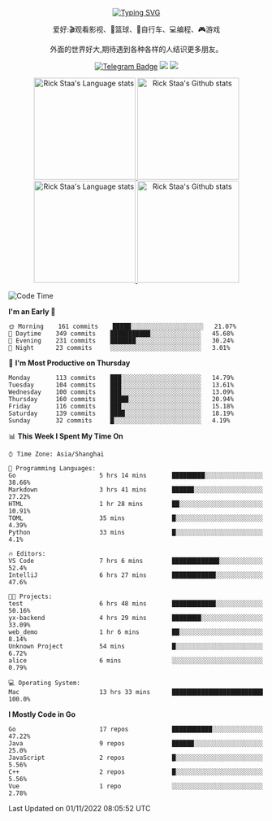 <div align="center"> 

[![Typing SVG](https://readme-typing-svg.herokuapp.com?size=25&duration=2500&color=eeeeee&vCenter=true&width=200&height=40&lines=Hi+there+%F0%9F%91%8B%F0%9F%8F%BB;I'm+DanBai)](https://git.io/typing-svg)

爱好:🎬观看影视、🏀篮球、🚴自行车、💻编程、🎮游戏

外面的世界好大,期待遇到各种各样的人结识更多朋友。

[![Telegram Badge](https://img.shields.io/badge/-Telegram-blue?style=flat&logo=Telegram&logoColor=white)](https://t.me/danbai9420) 
[![](https://img.shields.io/badge/-Blog-brightgreen?style=flat&logo=Blogger&logoColor=white)](https://p00q.cn)
[![](https://img.shields.io/badge/-Email-red?style=flat&logo=Mail.Ru&logoColor=white)](mailto:danbai@88.com)
</div>

<!-- Light Mode -->
<div align="center"> 
<a href="https://github.com/anuraghazra/github-readme-stats#gh-light-mode-only">
<img height=200 src="https://github-readme-stats-git-master-rstaa-rickstaa.vercel.app/api/top-langs/?username=danbai225&layout=compact&langs_count=10&hide_border=1&role=OWNER,COLLABORATOR#gh-light-mode-only" alt="Rick Staa's Language stats" />
</a>
<a href="https://github.com/anuraghazra/github-readme-stats#gh-light-mode-only">
<img height=200 src="https://github-readme-stats-git-master-rstaa-rickstaa.vercel.app/api?username=danbai225&show_icons=true&count_private=true&line_height=28&hide_border=1&include_all_commits=true&card_width=450&role=OWNER,COLLABORATOR&exclude_repo=github-readme-stats#gh-light-mode-only" alt="Rick Staa's Github stats" />
</a>
</div>

<!-- Dark Mode -->
<div align="center"> 
<a href="https://github.com/anuraghazra/github-readme-stats#gh-dark-mode-only">
<img height=200 src="https://github-readme-stats-git-master-rstaa-rickstaa.vercel.app/api/top-langs/?username=danbai225&layout=compact&langs_count=10&hide_border=1&role=OWNER,COLLABORATOR&theme=github_dark#gh-dark-mode-only" alt="Rick Staa's Language stats" />
</a>
<a href="https://github.com/anuraghazra/github-readme-stats#gh-dark-mode-only">
<img height=200 src="https://github-readme-stats-git-master-rstaa-rickstaa.vercel.app/api?username=danbai225&show_icons=true&count_private=true&line_height=28&hide_border=1&include_all_commits=true&card_width=450&role=OWNER,COLLABORATOR&exclude_repo=github-readme-stats&theme=github_dark#gh-dark-mode-only" alt="Rick Staa's Github stats" />
</a>
</div>

<!--START_SECTION:waka-->
![Code Time](http://img.shields.io/badge/Code%20Time-123%20hrs%2018%20mins-blue)

**I'm an Early 🐤** 

```text
🌞 Morning    161 commits    █████░░░░░░░░░░░░░░░░░░░░   21.07% 
🌆 Daytime    349 commits    ███████████░░░░░░░░░░░░░░   45.68% 
🌃 Evening    231 commits    ███████░░░░░░░░░░░░░░░░░░   30.24% 
🌙 Night      23 commits     ░░░░░░░░░░░░░░░░░░░░░░░░░   3.01%

```
📅 **I'm Most Productive on Thursday** 

```text
Monday       113 commits    ███░░░░░░░░░░░░░░░░░░░░░░   14.79% 
Tuesday      104 commits    ███░░░░░░░░░░░░░░░░░░░░░░   13.61% 
Wednesday    100 commits    ███░░░░░░░░░░░░░░░░░░░░░░   13.09% 
Thursday     160 commits    █████░░░░░░░░░░░░░░░░░░░░   20.94% 
Friday       116 commits    ███░░░░░░░░░░░░░░░░░░░░░░   15.18% 
Saturday     139 commits    ████░░░░░░░░░░░░░░░░░░░░░   18.19% 
Sunday       32 commits     █░░░░░░░░░░░░░░░░░░░░░░░░   4.19%

```


📊 **This Week I Spent My Time On** 

```text
⌚︎ Time Zone: Asia/Shanghai

💬 Programming Languages: 
Go                       5 hrs 14 mins       █████████░░░░░░░░░░░░░░░░   38.66% 
Markdown                 3 hrs 41 mins       ██████░░░░░░░░░░░░░░░░░░░   27.22% 
HTML                     1 hr 28 mins        ██░░░░░░░░░░░░░░░░░░░░░░░   10.91% 
TOML                     35 mins             █░░░░░░░░░░░░░░░░░░░░░░░░   4.39% 
Python                   33 mins             █░░░░░░░░░░░░░░░░░░░░░░░░   4.1%

🔥 Editors: 
VS Code                  7 hrs 6 mins        █████████████░░░░░░░░░░░░   52.4% 
IntelliJ                 6 hrs 27 mins       ████████████░░░░░░░░░░░░░   47.6%

🐱‍💻 Projects: 
test                     6 hrs 48 mins       ████████████░░░░░░░░░░░░░   50.16% 
yx-backend               4 hrs 29 mins       ████████░░░░░░░░░░░░░░░░░   33.09% 
web_demo                 1 hr 6 mins         ██░░░░░░░░░░░░░░░░░░░░░░░   8.14% 
Unknown Project          54 mins             █░░░░░░░░░░░░░░░░░░░░░░░░   6.72% 
alice                    6 mins              ░░░░░░░░░░░░░░░░░░░░░░░░░   0.79%

💻 Operating System: 
Mac                      13 hrs 33 mins      █████████████████████████   100.0%

```

**I Mostly Code in Go** 

```text
Go                       17 repos            ███████████░░░░░░░░░░░░░░   47.22% 
Java                     9 repos             ██████░░░░░░░░░░░░░░░░░░░   25.0% 
JavaScript               2 repos             █░░░░░░░░░░░░░░░░░░░░░░░░   5.56% 
C++                      2 repos             █░░░░░░░░░░░░░░░░░░░░░░░░   5.56% 
Vue                      1 repo              ░░░░░░░░░░░░░░░░░░░░░░░░░   2.78%

```



 Last Updated on 01/11/2022 08:05:52 UTC
<!--END_SECTION:waka-->
